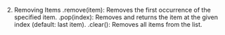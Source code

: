 2. Removing Items
.remove(item): Removes the first occurrence of the specified item.
.pop(index): Removes and returns the item at the given index (default: last item).
.clear(): Removes all items from the list.